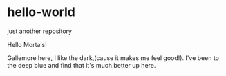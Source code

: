# hello-world

just another repository

Hello Mortals!

Gallemore here, I like the dark,(cause it makes me feel good!).
I've been to the deep blue and find that it's much better up here.


